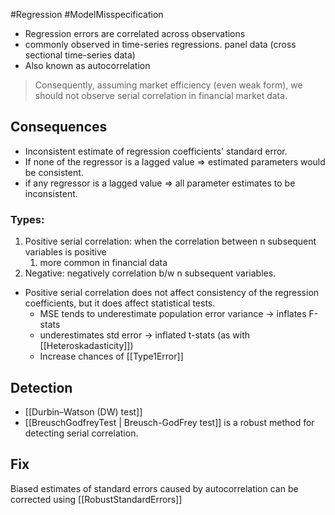 #Regression #ModelMisspecification 

- Regression errors are correlated across observations
- commonly observed in time-series regressions. panel data (cross sectional time-series data)
- Also known as autocorrelation

> Consequently, assuming market efficiency (even weak form), we should not observe serial correlation in financial market data.

## Consequences

- Inconsistent estimate of regression coefficients' standard error.
- If none of the regressor is a lagged value
	  => estimated parameters would be consistent. 
- if any regressor is a lagged value
	  => all parameter estimates to be inconsistent.

### Types: 
1. Positive serial correlation: when the correlation between n subsequent variables is positive
	1. more common in financial data
2. Negative: negatively correlation b/w n subsequent variables.

- Positive serial correlation does not affect consistency of the regression coefficients, but it does affect statistical tests.
	- MSE tends to underestimate population error variance -> inflates F-stats
	- underestimates std error -> inflated t-stats (as with [[Heteroskadasticity]])
	- Increase chances of [[Type1Error]]

## Detection
- [[Durbin–Watson (DW) test]]
- [[BreuschGodfreyTest | Breusch-GodFrey test]] is a robust method for detecting serial correlation. 

## Fix
Biased estimates of standard errors caused by autocorrelation can be corrected using [[RobustStandardErrors]]


